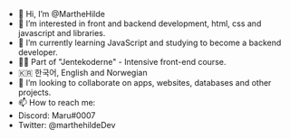 - 👋 Hi, I’m @MartheHilde
- 👀 I’m interested in front and backend development, html, css and javascript and libraries.
- 🌱 I’m currently learning JavaScript and studying to become a backend developer.
- 🫶🏻 Part of "Jentekoderne" - Intensive front-end course.
- 🇰🇷 한국어, English and Norwegian
- 💞️ I’m looking to collaborate on apps, websites, databases and other projects.
- 📫 How to reach me:
- Discord: Maru#0007
- Twitter: @marthehildeDev

<!---
MartheHilde/MartheHilde is a ✨ special ✨ repository because its `README.md` (this file) appears on your GitHub profile.
You can click the Preview link to take a look at your changes.
--->
